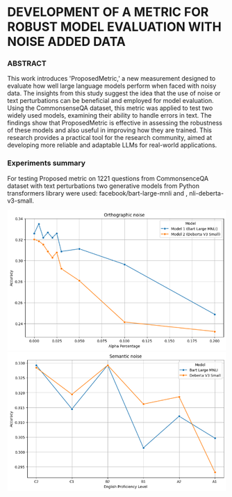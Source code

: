 # DEVELOPMENT OF A METRIC FOR ROBUST MODEL EVALUATION WITH NOISE ADDED DATA

### ABSTRACT
This work introduces 'ProposedMetric,' a new measurement designed to evaluate how well large language models perform when faced with noisy data. The insights from this study suggest the idea that the use of noise or text perturbations can be beneficial and employed for model evaluation. Using the CommonsenseQA dataset, this metric was applied to test two widely used models, examining their ability to handle errors in text. The findings show that ProposedMetric is effective in assessing the robustness of these models and also useful in improving how they are trained. This research provides a practical tool for the research community, aimed at developing more reliable and adaptable LLMs for real-world applications.

### Experiments summary
For testing Proposed metric on 1221 questions from CommonsenceQA dataset with text perturbations two generative models from Python transformers library were used: facebook/bart-large-mnli and , nli-deberta-v3-small.

![orthographic_noise.png](Data/Experiment_05-06/orthographic_noise.png)
![semantic_noise.png](Data/Experiment_05-06/semantic_noise.png)



